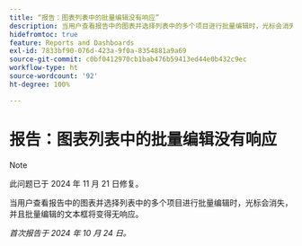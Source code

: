 ```yaml
---
title: “报告：图表列表中的批量编辑没有响应”
description: 当用户查看报告中的图表并选择列表中的多个项目进行批量编辑时，光标会消失，并且批量编辑的文本框将变得无响应。
hidefromtoc: true
feature: Reports and Dashboards
exl-id: 7833bf90-076d-423a-9f0a-8354881a9a69
source-git-commit: c0bf0412970cb1bab476b59413ed44e0b432c9ec
workflow-type: ht
source-wordcount: '92'
ht-degree: 100%

---
```


# 报告：图表列表中的批量编辑没有响应

>[!NOTE]
>
>此问题已于 2024 年 11 月 21 日修复。

当用户查看报告中的图表并选择列表中的多个项目进行批量编辑时，光标会消失，并且批量编辑的文本框将变得无响应。

_首次报告于 2024 年 10 月 24 日。_
